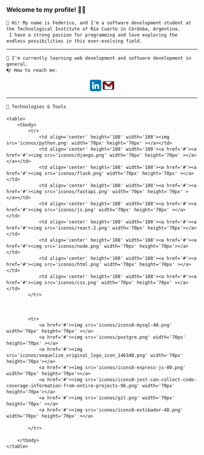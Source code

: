 ### Welcome to my profile! 👋😀


    👋 Hi! My name is Federico, and I'm a software development student at the Technological Institute of Río Cuarto in Córdoba, Argentina. 
     I have a strong passion for programming and love exploring the endless possibilities in this ever-evolving field.
----


    🌱 I'm currently learning web development and software development in general.
    📭 How to reach me: 

<p align='center'> 
    <a href='https://www.linkedin.com/in/fedecometto/'><img src='iconos/linkedin.png' width='30px' height='30px' ></a>
    <a href='mailto:fedecometto98@gmail.com'><img src='iconos/gmail.png' width='30px' height='30px' ></a>
</p>


----

    🔧 Technologies & Tools

    <table>
        <tbody>
            <tr>
                <td align='center' height='108' width='108'><img src='iconos/python.png' width='70px' height='70px' ></a></td>
                <td align='center' height='108' width='108'><a href='#'><a href='#'><img src='iconos/django.png' width='70px' height='70px' ></a></a></td>
                <td align='center' height='108' width='108'><a href='#'><a href='#'><img src='iconos/flask.png' width='70px' height='70px' ></a></td>
                <td align='center' height='108' width='108'><a href='#'><a href='#'><img src='iconos/fastapi.png' width='70px' height='70px' ></a></td>
                <td align='center' height='108' width='108'><a href='#'><a href='#'><img src='iconos/js.png' width='70px' height='70px' ></a></td>
                <td align='center' height='108' width='108'><a href='#'><a href='#'><img src='iconos/react-2.png' width='70px' height='70px'></a></td>
                <td align='center' height='108' width='108'><a href='#'><a href='#'><img src='iconos/node.png' width='70px' height='70px'></a></td>
                <td align='center' height='108' width='108'><a href='#'><a href='#'><img src='iconos/html.png' width='70px' height='70px' ></a></td>
                <td align='center' height='108' width='108'><a href='#'><a href='#'><img src='iconos/css.png' width='70px' height='70px' ></a></td>
            </tr>
    
    
    
            <tr>
                <a href='#'><img src='iconos/icons8-mysql-48.png' width='70px' height='70px' ></a>
                <a href='#'><img src='iconos/postgre.png' width='70px' height='70px' ></a> 
                <a href='#'><img src='iconos/sequelize_original_logo_icon_146348.png' width='70px' height='70px'></a>
                <a href='#'><img src='iconos/icons8-express-js-80.png' width='70px' height='70px'></a>
                <a href='#'><img src='iconos/icons8-jest-can-collect-code-coverage-information-from-entire-projects-96.png' width='70px' height='70px'></a>
                <a href='#'><img src='iconos/git.png' width='70px' height='70px' ></a>
                <a href='#'><img src='iconos/icons8-estibador-48.png' width='70px' height='70px' ></a>   
                
            </tr>
    
        </tbody>
    </table>
    
    
    
    



       
